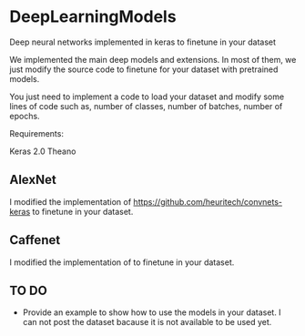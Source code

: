 # DeepLearningModels
 Deep neural networks implemented in keras to finetune in your dataset
 
 We implemented the main deep models and extensions. In most of them, we just modify the source code to finetune for your dataset with pretrained models.
 
 You just need to implement a code to load your dataset and modify some lines of code such as, number of classes, number of batches, number of epochs.
 
 Requirements:
 
 Keras 2.0
 Theano
 
 
 ## AlexNet
 
 I modified the implementation of https://github.com/heuritech/convnets-keras to finetune in your dataset.

 
## Caffenet

I modified the implementation of to finetune in your dataset.




## TO DO

 - Provide an example to show how to use the models in your dataset. I can not post the dataset bacause it is not available to be used yet.
